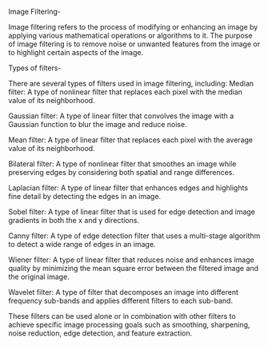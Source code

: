 Image Filtering-

Image filtering refers to the process of modifying or enhancing
an image by applying various mathematical operations or algorithms
to it. The purpose of image filtering is to remove noise or unwanted
features from the image or to highlight certain aspects of the image.

Types of filters-

There are several types of filters used in image filtering, including:
Median filter: A type of nonlinear filter that replaces each pixel
with the median value of its neighborhood.

Gaussian filter: A type of linear filter that convolves the image
with a Gaussian function to blur the image and reduce noise.

Mean filter: A type of linear filter that replaces each pixel with
the average value of its neighborhood.

Bilateral filter: A type of nonlinear filter that smoothes an image
while preserving edges by considering both spatial and range differences.

Laplacian filter: A type of linear filter that enhances edges and highlights
fine detail by detecting the edges in an image.

Sobel filter: A type of linear filter that is used for edge detection and 
image gradients in both the x and y directions.

Canny filter: A type of edge detection filter that uses a multi-stage
algorithm to detect a wide range of edges in an image.

Wiener filter: A type of linear filter that reduces noise and enhances
image quality by minimizing the mean square error between the filtered
image and the original image.

Wavelet filter: A type of filter that decomposes an image into different
frequency sub-bands and applies different filters to each sub-band.

These filters can be used alone or in combination with other filters
to achieve specific image processing goals such as smoothing, sharpening, noise reduction, edge detection, and feature extraction.


